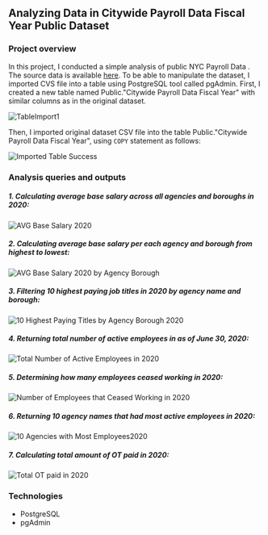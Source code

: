 ## Analyzing Data in Citywide Payroll Data Fiscal Year Public Dataset

### Project overview

In this project, I conducted a simple analysis of public NYC Payroll Data . The source data is available [here](https://data.cityofnewyork.us/City-Government/Citywide-Payroll-Data-Fiscal-Year-/k397-673e). 
To be able to manipulate the dataset, I imported CVS file into a table using PostgreSQL tool called pgAdmin. 
First, I created a new table named Public."Citywide Payroll Data Fiscal Year" with similar columns as in the original dataset. 

![TableImport1](https://user-images.githubusercontent.com/89424060/155889049-c5ba045b-8af4-47ad-b5e0-4935a9bce415.png)

Then, I imported original dataset CSV file into the  table Public."Citywide Payroll Data Fiscal Year", using ```COPY``` statement as follows:

![Imported Table Success](https://user-images.githubusercontent.com/89424060/155889125-2aed9aa0-3b47-412c-b111-2bb6b817f82a.png)


### Analysis queries and outputs


##### 1. Calculating average base salary across all agencies and boroughs in 2020:

![AVG Base Salary 2020](https://user-images.githubusercontent.com/89424060/155881980-917488f7-b40e-421e-bae5-0a3a68c06b8c.png)

##### 2. Calculating average base salary per each agency and borough from highest to lowest:

![AVG Base Salary 2020 by Agency Borough](https://user-images.githubusercontent.com/89424060/155883063-221dd8f1-6db4-41eb-9891-05ed31b1b601.png)

##### 3. Filtering 10 highest paying job titles in 2020 by agency name and borough:

![10 Highest Paying Titles by Agency Borough 2020](https://user-images.githubusercontent.com/89424060/155884876-45555eef-6f2b-4609-aa17-07075ff2cb50.png)

##### 4. Returning total number of active employees in as of June 30, 2020:

![Total Number of Active Employees in 2020](https://user-images.githubusercontent.com/89424060/155885557-06d14c8e-45cb-4fbd-acf3-ec0b126dd2d1.png)

##### 5. Determining how many employees ceased working in 2020:

![Number of Employees that Ceased Working in 2020](https://user-images.githubusercontent.com/89424060/155885372-f4f7a7dc-3d67-47b1-a3c0-3bca15afe0be.png)

##### 6. Returning 10 agency names that had most active employees in 2020:

![10 Agencies with Most Employees2020](https://user-images.githubusercontent.com/89424060/155886885-be172d90-c91f-48fa-84ab-0ce82bac57de.png)

##### 7. Calculating total amount of OT paid in 2020:

![Total OT paid in 2020](https://user-images.githubusercontent.com/89424060/155887113-dbb15318-16cb-48d5-8095-ca6ddea20054.png)


### Technologies

+ PostgreSQL
+ pgAdmin
